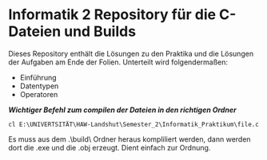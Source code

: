 # Informatik 2 Repository für die C-Dateien und Builds
Dieses Repository enthält die Lösungen zu den Praktika und die Lösungen der Aufgaben am Ende der Folien. Unterteilt wird folgendermaßen:
* Einführung 
* Datentypen
* Operatoren

***Wichtiger Befehl zum compilen der Dateien in den richtigen Ordner***

    cl E:\UNIVERTSITÄT\HAW-Landshut\Semester_2\Informatik_Praktikum\file.c

Es muss aus dem .\build\ Ordner heraus kompliliert werden, dann werden dort die .exe und die .obj erzeugt. Dient einfach zur Ordnung.
